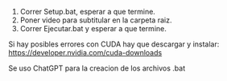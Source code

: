 1. Correr Setup.bat, esperar a que termine.
2. Poner video para subtitular en la carpeta raiz.
3. Correr Ejecutar.bat y esperar a que termine.

Si hay posibles errores con CUDA hay que descargar y instalar: https://developer.nvidia.com/cuda-downloads


Se uso ChatGPT para la creacion de los archivos .bat
